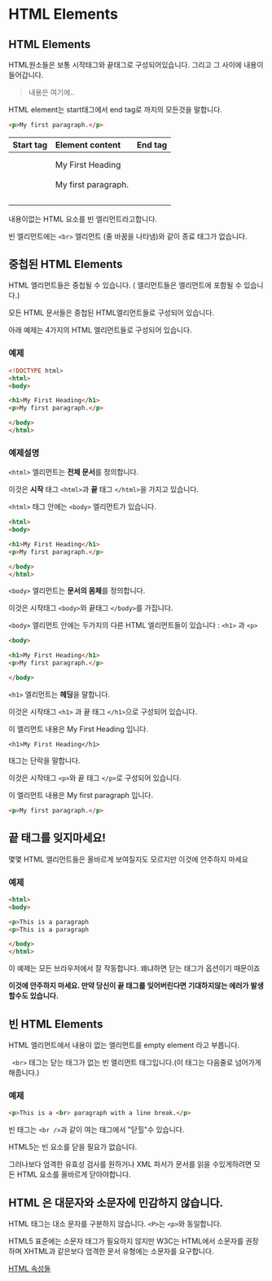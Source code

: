 # HTML Elements

## HTML Elements

HTML원소들은 보통 시작태그와 끝태그로 구성되어있습니다. 그리고 그 사이에 내용이 들어갑니다.

> <tagname>내용은 여기에..</tagname>

HTML element는 start태그에서 end tag로 까지의 모든것을 말합니다.

```HTML
<p>My first paragraph.</p>
```

| Start tag | Element content     | End tag |
| :-------- | :------------------ | :------ |
| <h1>      | My First Heading    | </h1>   |
| <p>       | My first paragraph. | </p>    |
| <br>      |                     |         |

내용이없는 HTML 요소를 빈 엘리먼트라고합니다.

 빈 엘리먼트에는 `<br>` 엘리먼트 (줄 바꿈을 나타냄)와 같이 종료 태그가 없습니다.



## 중첩된 HTML Elements

HTML 엘리먼트들은 중첩될 수 있습니다. ( 엘리먼트들은 엘리먼트에 포함될 수 있습니다.)

모든 HTML 문서들은 중첩된 HTML엘리먼트들로 구성되어 있습니다.

아래 예제는 4가지의 HTML 엘리먼트들로 구성되어 있습니다.



### 예제

```html
<!DOCTYPE html>
<html>
<body>

<h1>My First Heading</h1>
<p>My first paragraph.</p>

</body>
</html>
```



### 예제설명

 `<html>` 엘리먼트는 **전체 문서**를 정의합니다.

이것은 **시작** 태그 `<html>`과  **끝** 태그 `</html>`을 가지고 있습니다.

`<html>` 태그 안에는 `<body>` 엘리먼트가 있습니다.

```html
<html>
<body>

<h1>My First Heading</h1>
<p>My first paragraph.</p>

</body>
</html>
```

 `<body>` 엘리먼트는 **문서의 몸체**를 정의합니다.

이것은 시작태그 `<body>`와 끝태그 `</body>`를 가집니다.

`<body>` 엘리먼트 안에는 두가지의 다른 HTML 엘리먼트들이 있습니다 : `<h1>`  과 `<p>`

```html
<body>

<h1>My First Heading</h1>
<p>My first paragraph.</p>

</body>
```

`<h1>` 엘리먼트는 **헤딩**을 말합니다.

이것은 시작태그 `<h1>` 과 끝 태그 `</h1>`으로 구성되어 있습니다.

이 엘리먼트 내용은 My First Heading 입니다.

```php+HTML
<h1>My First Heading</h1>
```

<p> 태그는 단락을 말합니다.

이것은 시작태그 `<p>`와 끝 태그 `</p>`로 구성되어 있습니다.

이 엘리먼트 내용은 My first paragraph 입니다.

```html
<p>My first paragraph.</p>
```



## 끝 태그를 잊지마세요!

몇몇 HTML 엘리먼트들은 올바르게 보여질지도 모르지만 이것에 안주하지 마세요

### 예제

```html
<html>
<body>

<p>This is a paragraph
<p>This is a paragraph

</body>
</html>
```

이 예제는 모든 브라우저에서 잘 작동합니다. 왜냐하면 닫는 태그가 옵션이기 때문이죠

**이것에 안주하지 마세요. 만약 당신이 끝 태그를 잊어버린다면 기대하지않는 에러가 발생할수도 있습니다.**



## 빈 HTML Elements

HTML 엘리먼트에서 내용이 없는 엘리먼트를 empty element 라고 부릅니다.

` <br>` 태그는 닫는 태그가 없는 빈 엘리먼트 태그입니다.(이 태그는 다음줄로 넘어가게 해줍니다.)

### 예제

```html
<p>This is a <br> paragraph with a line break.</p>
```

빈 태그는 `<br />`과 같이 여는 태그에서 "닫힐"수 있습니다.

HTML5는 빈 요소를 닫을 필요가 없습니다. 

그러나보다 엄격한 유효성 검사를 원하거나 XML 파서가 문서를 읽을 수있게하려면 모든 HTML 요소를 올바르게 닫아야합니다.

## HTML 은 대문자와 소문자에 민감하지 않습니다.

HTML 태그는 대소 문자를 구분하지 않습니다. `<P>`는 `<p>`와 동일합니다.

HTML5 표준에는 소문자 태그가 필요하지 않지만 W3C는 HTML에서 소문자를 권장하며 XHTML과 같은보다 엄격한 문서 유형에는 소문자를 요구합니다.

[HTML 속성들](./HTML_attributes.md)

